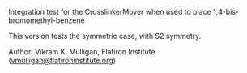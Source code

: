 Integration test for the CrosslinkerMover when used to place 1,4-bis-bromomethyl-benzene 

This version tests the symmetric case, with S2 symmetry.

Author: Vikram K. Mulligan, Flatiron Institute (vmulligan@flatironinstitute.org)

